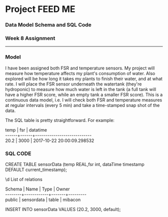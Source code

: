 Project FEED ME
===============

### Data Model Schema and SQL Code
### Week 8 Assignment
---------------------

### Model
I have been assigned both FSR and temperature sensors. My project will measure how temperature affects my plant's consumption of water. 
Also explored will be how long it takes my plants to finish their water, and at what rate. 
I will place the FSR sensor underneath the watertank (they're hydroponic) to measure how much water is left in the tank (a full tank will have a higher FSR score, while an empty tank a smaller FSR score).
This is a continuous data model, i.e. I will check both FSR and temperature measures at regular intervals (every 5 min) and take a time-stamped snap shot of the data.

The SQL table is pretty straightforward. For example:

   temp | fsr  |          datatime          
 ------+------+----------------------------  
  20.2 | 3000 | 2017-10-22 20:00:09.298532  
 
 
### SQL CODE
CREATE TABLE sensorData (temp REAL,fsr int, dataTime timestamp DEFAULT current_timestamp);

\d
           List of relations
           
   Schema |    Name    | Type  |  Owner  
 --------+------------+-------+---------  
 public | sensordata | table | mibacon  
 
 INSERT INTO sensorData VALUES (20.2, 3000, default);
 
 